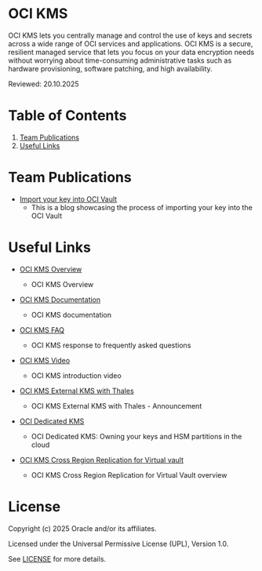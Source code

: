 # OCI KMS
 
OCI KMS lets you centrally manage and control the use of keys and secrets across a wide range of OCI services and applications. OCI KMS is a secure, resilient managed service that lets you focus on your data encryption needs without worrying about time-consuming administrative tasks such as hardware provisioning, software patching, and high availability.
 
Reviewed: 20.10.2025

# Table of Contents
 
1. [Team Publications](#team-publications)
2. [Useful Links](#useful-uinks)
  
 
# Team Publications
 
- [Import your key into OCI Vault](https://blogs.oracle.com/coretec/post/import-your-own-key-in-oci-vault-with-cloud-console-ui)
   - This is a blog showcasing the process of importing your key into the OCI Vault
 
# Useful Links
 
- [OCI KMS Overview](https://www.oracle.com/uk/security/cloud-security/key-management/)
    - OCI KMS Overview

- [OCI KMS Documentation](https://docs.cloud.oracle.com/en-us/iaas/Content/KeyManagement/Concepts/keyoverview.htm)
    - OCI KMS documentation

- [OCI KMS FAQ](https://www.oracle.com/uk/security/cloud-security/key-management/faq/)
    - OCI KMS response to frequently asked questions
  
- [OCI KMS Video](https://www.youtube.com/watch?v=MkM_fJbFjJg)
    - OCI KMS introduction video

- [OCI KMS External KMS with Thales](https://blogs.oracle.com/cloudsecurity/post/announcing-external-key-management-service-in-oci)
    - OCI KMS External KMS with Thales - Announcement
 
- [OCI Dedicated KMS](https://blogs.oracle.com/cloud-infrastructure/post/dedicated-kms-owning-keys-hsm-partitions-cloud)
    - OCI Dedicated KMS: Owning your keys and HSM partitions in the cloud

- [OCI KMS Cross Region Replication for Virtual vault](  https://blogs.oracle.com/cloud-infrastructure/post/kms-crossregion-replication-virtual-vault-ga)
    - OCI KMS Cross Region Replication for Virtual Vault overview
 

    
# License
 
Copyright (c) 2025 Oracle and/or its affiliates.
 
Licensed under the Universal Permissive License (UPL), Version 1.0.
 
See [LICENSE](https://github.com/oracle-devrel/technology-engineering/blob/main/LICENSE) for more details.
